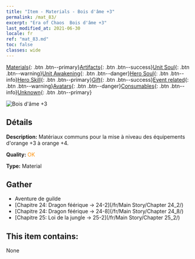 ```yaml
---
title: "Item - Materials - Bois d'âme +3"
permalink: /mat_83/
excerpt: "Era of Chaos  Bois d'âme +3"
last_modified_at: 2021-06-30
locale: fr
ref: "mat_83.md"
toc: false
classes: wide
---
```

 [Materials](/ItemsFR/){: .btn .btn--primary}[Artifacts](/ItemsFR/Artifacts/){: .btn .btn--success}[Unit Soul](/ItemsFR/UnitSoul/){: .btn .btn--warning}[Unit Awakening](/ItemsFR/UnitAwakening/){: .btn .btn--danger}[Hero Soul](/ItemsFR/HeroSoul/){: .btn .btn--info}[Hero Skill](/ItemsFR/HeroSkill/){: .btn .btn--primary}[Gift](/ItemsFR/Gift/){: .btn .btn--success}[Event related](/ItemsFR/Events/){: .btn .btn--warning}[Avatars](/ItemsFR/Avatars/){: .btn .btn--danger}[Consumables](/ItemsFR/Consumables/){: .btn .btn--info}[Unknown](/ItemsFR/Unknown/){: .btn .btn--primary}

 ![Bois d'âme +3](/images/t/i_cailiao_mucai3.png)

## Détails
 **Description:** Matériaux communs pour la mise à niveau des équipements d'orange +3 à orange +4.

 **Quality:** <span style="color: #FF8C00">OK</span>

 **Type:** Material

## Gather

*    Aventure de guilde 
*    [Chapitre 24: Dragon féérique -> 24-2](/fr/Main Story/Chapter 24_2/) 
*    [Chapitre 24: Dragon féérique -> 24-8](/fr/Main Story/Chapter 24_8/) 
*    [Chapitre 25: Loi de la jungle -> 25-2](/fr/Main Story/Chapter 25_2/) 

## This item contains:

  None

